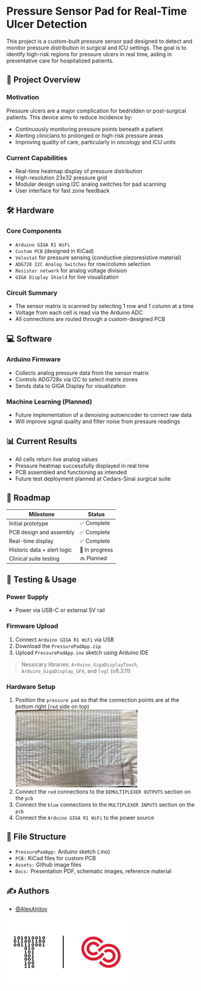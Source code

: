 # Pressure Sensor Pad for Real-Time Ulcer Detection
This project is a custom-built pressure sensor pad designed to detect and monitor pressure distribution in surgical and ICU settings. The goal is to identify high-risk regions for pressure ulcers in real time, aiding in preventative care for hospitalized patients.

## 🔬 Project Overview

### Motivation
Pressure ulcers are a major complication for bedridden or post-surgical patients. This device aims to reduce incidence by:
- Continuously monitoring pressure points beneath a patient
- Alerting clinicians to prolonged or high-risk pressure areas
- Improving quality of care, particularly in oncology and ICU units

### Current Capabilities
- Real-time heatmap display of pressure distribution
- High-resolution 23x32 pressure grid
- Modular design using I2C analog switches for pad scanning
- User interface for fast zone feedback

## 🛠 Hardware

### Core Components
- `Arduino GIGA R1 WiFi`
- `Custom PCB` (designed in KiCad)
- `Velostat` for pressure sensing (conductive piezoresistive material)
- `ADG728 I2C Analog Switches` for row/column selection
- `Resistor network` for analog voltage division
- `GIGA Display Shield` for live visualization

### Circuit Summary
- The sensor matrix is scanned by selecting 1 row and 1 column at a time
- Voltage from each cell is read via the Arduino ADC
- All connections are routed through a custom-designed PCB

## 💻 Software

### Arduino Firmware
- Collects analog pressure data from the sensor matrix
- Controls ADG728s via I2C to select matrix zones
- Sends data to GIGA Display for visualization

### Machine Learning (Planned)
- Future implementation of a denoising autoencoder to correct raw data
- Will improve signal quality and filter noise from pressure readings

## 📊 Current Results
- All cells return live analog values
- Pressure heatmap successfully displayed in real time
- PCB assembled and functioning as intended
- Future test deployment planned at Cedars-Sinai surgical suite

## 🔮 Roadmap

| Milestone                     | Status     |
|------------------------------|------------|
| Initial prototype            | ✅ Complete |
| PCB design and assembly      | ✅ Complete |
| Real-time display            | ✅ Complete |
| Historic data + alert logic  | 🔄 In progress |
| Clinical suite testing       | 🔜 Planned |

## 🧪 Testing & Usage

### Power Supply
- Power via USB-C or external 5V rail

### Firmware Upload
1. Connect `Arduino GIGA R1 WiFi` via USB
2. Download the `PressurePadApp.zip`
3. Upload `PressurePadApp.ino` sketch using Arduino IDE

>Nessicary libraries: `Arduino_GigaDisplayTouch`, `Arduino_GigaDisplay_GFX`, and `lvgl` (v8.3.11)

### Hardware Setup
1. Position the `pressure pad` so that the connection points are at the bottom right (`red` side on top)
   ![](Assets/pressure_pad.png)
2. Connect the `red` connections to the `DEMULTIPLEXER OUTPUTS` section on the `pcb`
3. Connect the `blue` connections to the `MULTIPLEXER INPUTS` section on the `pcb`
4. Connect the `Arduino GIGA R1 WiFi` to the power source

## 🧱 File Structure

- `PressurePadApp:` Arduino sketch (.ino)
- `PCB:` KiCad files for custom PCB
- `Assets:` Github image files
- `Docs:` Presentation PDF, schematic images, reference material

## ✍️ Authors

- [@AlexAhitov](https://github.com/AlexAhitov)

![Logo](Assets/logo.png)